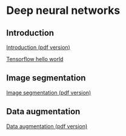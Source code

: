 # Deep neural networks

## Introduction 

[Introduction (pdf version)](pdf/DNN_intro.pdf)

[Tensorflow hello world](./notebooks/dnn/Tennsorflow_Hello_world.ipynb)

## Image segmentation

[Image segmentation (pdf version)](pdf/DNN_segmentation.pdf)

## Data augmentation

[Data augmentation (pdf version)](pdf/DNN_data_augmentation.pdf)
